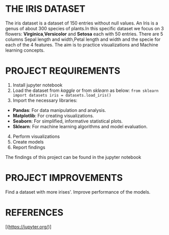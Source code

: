 # THE IRIS DATASET
The iris dataset is a dataset of 150 entries without null values.
An Iris is a genus of about 300 species of plants.In this specific dataset we focus on 3 flowers: **Virginica**,**Versicolor** and **Setosa** each with 50 entries.
There are 5 columns Sepal length and width,Petal length and width and the specie for each of the 4 features.
The aim is to practice visualizations and Machine learning concepts.

# PROJECT REQUIREMENTS
1. Install jupyter notebook
2. Load the dataset from _kaggle_ or from _sklearn_ as below:
`from sklearn import datasets
iris = datasets.load_iris()`
3. Import the necessary libraries:
* **Pandas**: For data manipulation and analysis.
* **Matplotlib**: For creating visualizations.
* **Seaborn**: For simplified, informative statistical plots.
* **Sklearn**: For machine learning algorithms and model evaluation.
4. Perform visualizations
5. Create models
6. Report findings

The findings of this project can be found in the jupyter notebook

# PROJECT IMPROVEMENTS
Find a dataset with more irises'.
Improve performance of the models.

# REFERENCES
[(https://jupyter.org/)]





